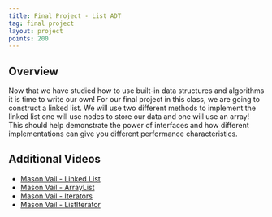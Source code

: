 ```yaml
---
title: Final Project - List ADT
tag: final project
layout: project
points: 200
---
```


## Overview

Now that we have studied how to use built-in data structures and algorithms it is time to write our
own! For our final project in this class, we are going to construct a linked list. We will use two
different methods to implement the linked list one will use nodes to store our data and one will use
an array!  This should help demonstrate the power of interfaces and how different implementations
can give you different performance characteristics.

## Additional Videos

- [Mason Vail - Linked List](https://www.youtube.com/watch?v=glmVYEuC2ps)
- [Mason Vail - ArrayList](https://www.youtube.com/watch?v=Pb-z1fC3JBQ)
- [Mason Vail - Iterators](https://youtu.be/SrdPwpmCtts)
- [Mason Vail - ListIterator](https://www.youtube.com/watch?v=iPjqz1lyISw)
